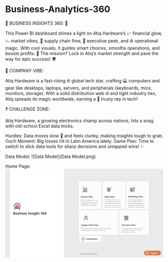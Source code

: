 # Business-Analytics-360
🌟 BUSINESS INSIGHTS 360: 🚀

This Power BI dashboard shines a light on Atiq Hardware’s 📈 financial glow, 📉 market vibes, 🔗 supply chain flow, 👥 executive peek, and ⚙️ operational magic. With cool visuals, it guides smart choices, smooths operations, and boosts profits. 🎯 The mission? Lock in Atiq’s market strength and pave the way for epic success! 🌍

🏢 COMPANY VIBE:

Atiq Hardware is a fast-rising 🌐 global tech star, crafting 💻 computers and gear like desktops, laptops, servers, and peripherals (keyboards, mice, monitors, storage). With a solid distribution web 🌐 and tight industry ties, Atiq spreads its magic worldwide, earning a 💪 trusty rep in tech!

❓ CHALLENGE ZONE:

Atiq Hardware, a growing electronics champ across nations, hits a snag with old-school Excel data tricks.

Hurdles: Data moves slow 🐢 and feels clunky, making insights tough to grab.
Ouch Moment: Big losses hit in Latin America lately.
Game Plan: Time to switch to slick data tools for sharp decisions and untapped wins! ✨

Data Model:
![Data Model](Data Model.png)

Home Page:
![Home Page](Home.png)



